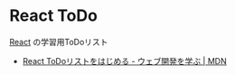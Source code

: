 # React ToDo

[React](https://ja.reactjs.org/) の学習用ToDoリスト

- [React ToDoリストをはじめる - ウェブ開発を学ぶ | MDN](https://developer.mozilla.org/ja/docs/Learn/Tools_and_testing/Client-side_JavaScript_frameworks/React_todo_list_beginning)
